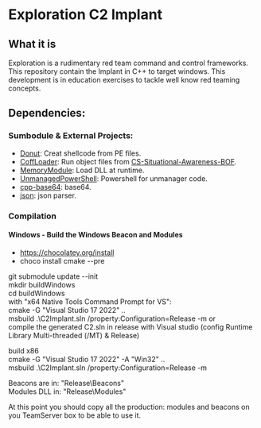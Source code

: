 # Exploration C2 Implant

## What it is

Exploration is a rudimentary red team command and control frameworks.  
This repository contain the Implant in C++ to target windows.
This development is in education exercises to tackle well know red teaming concepts.

## Dependencies:

### Sumbodule & External Projects:  

* [Donut](https://github.com/TheWover/donut): Creat shellcode from PE files.  
* [CoffLoader](https://github.com/trustedsec/COFFLoader): Run object files from [CS-Situational-Awareness-BOF](https://github.com/trustedsec/CS-Situational-Awareness-BOF).
* [MemoryModule](https://github.com/fancycode/MemoryModule): Load DLL at runtime.
* [UnmanagedPowerShell](https://github.com/leechristensen/UnmanagedPowerShell): Powershell for unmanager code.
* [cpp-base64](https://github.com/ReneNyffenegger/cpp-base64): base64.
* [json](https://github.com/nlohmann/json): json parser.

### Compilation

#### Windows - Build the Windows Beacon and Modules

* https://chocolatey.org/install
* choco install cmake --pre 

git submodule update --init   
mkdir buildWindows  
cd buildWindows  
with "x64 Native Tools Command Prompt for VS":  
cmake  -G "Visual Studio 17 2022" ..   
msbuild .\C2Implant.sln /property:Configuration=Release -m
or  
compile the generated C2.sln in release with Visual studio (config Runtime Library Multi-threaded (/MT) & Release)   


build x86  
cmake  -G "Visual Studio 17 2022"  -A "Win32" ..   
msbuild .\C2Implant.sln /property:Configuration=Release -m  


Beacons are in: "Release\Beacons"  
Modules DLL in: "Release\Modules"   

At this point you should copy all the production: modules and beacons on you TeamServer box to be able to use it.




